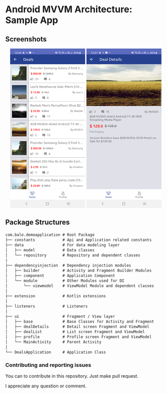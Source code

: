 # Android MVVM Architecture: Sample App

## Screenshots
<p align="center">
<img src="screenshots/deals_list.png" width="235" height="500"/>
<img src="screenshots/deal_details.png" width="235" height="500"/>
</p>


## Package Structures

```
com.bale.demoapplication # Root Package
├── constants            # Api and Application related constants
├── data                 # For data modeling layer
│   ├── model            # Data classes
│   └── repository       # Repository and dependent classes
|
├── dependencyinjection  # Dependency injection modules
│   ├── builder          # Activity and Fragment Builder Modules
│   ├── component        # Application Component
│   └── module           # Other Modules used for DI
|       └── viewmodel    # ViewModel Module and dependent classes
│
├── extension            # Kotlin extensions
|
├── listeners            # Listeners
|
├── ui                   # Fragment / View layer
│   ├── base             # Base Classes for Activity and Fragment
│   ├── dealDetails      # Detail screen Fragment and ViewModel
│   ├── dealList         # List screen Fragment and ViewModel
│   ├── profile          # Profile screen Fragment and ViewModel
│   └── MainActivity     # Parent Activity
|
└── DealsApplication     # Application Class

```

### Contributing and reporting issues

You can to contribute in this repository. Just make pull request.

I appreciate any question or comment.
